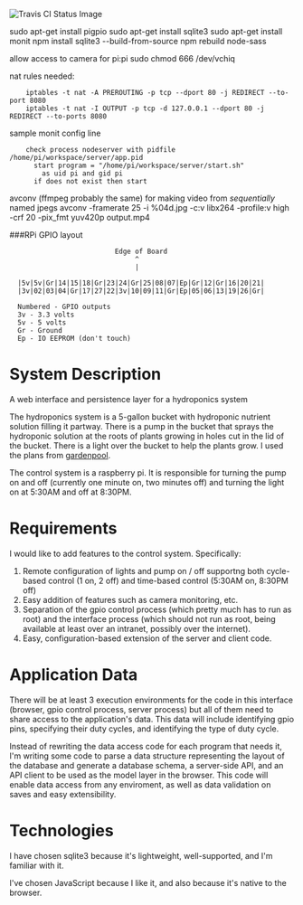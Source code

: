 ![Travis CI Status Image](https://travis-ci.org/RLuckom/bucket-brain.svg)

sudo apt-get install pigpio
sudo apt-get install sqlite3
sudo apt-get install monit
npm install sqlite3 --build-from-source
npm rebuild node-sass

allow access to camera for pi:pi
sudo chmod 666 /dev/vchiq

nat rules needed:

        iptables -t nat -A PREROUTING -p tcp --dport 80 -j REDIRECT --to-port 8080
        iptables -t nat -I OUTPUT -p tcp -d 127.0.0.1 --dport 80 -j REDIRECT --to-ports 8080

sample monit config line

        check process nodeserver with pidfile /home/pi/workspace/server/app.pid
          start program = "/home/pi/workspace/server/start.sh"
            as uid pi and gid pi
          if does not exist then start

avconv (ffmpeg probably the same) for making video from *sequentially* named jpegs
avconv -framerate 25 -i %04d.jpg -c:v libx264 -profile:v high -crf 20 -pix_fmt yuv420p output.mp4

###RPi GPIO layout

                              Edge of Board
                                   ^
                                   |
      
      |5v|5v|Gr|14|15|18|Gr|23|24|Gr|25|08|07|Ep|Gr|12|Gr|16|20|21|
      |3v|02|03|04|Gr|17|27|22|3v|10|09|11|Gr|Ep|05|06|13|19|26|Gr|
      
      Numbered - GPIO outputs
      3v - 3.3 volts
      5v - 5 volts
      Gr - Ground
      Ep - IO EEPROM (don't touch)

System Description
==================

A web interface and persistence layer for a hydroponics system

The hydroponics system is a 5-gallon bucket with hydroponic nutrient solution filling it partway. There is
a pump in the bucket that sprays the hydroponic solution at the roots of plants growing in holes cut in the
lid of the bucket. There is a light over the bucket to help the plants grow. I used the plans from 
[gardenpool](https://gardenpool.org/online-classes/how-to-make-a-simple-5-gallon-bucket-aeroponics-system).

The control system is a raspberry pi. It is responsible for turning the pump on and off (currently one minute on,
two minutes off) and turning the light on at 5:30AM and off at 8:30PM. 


Requirements
============

I would like to add features to the control system. Specifically:

  1. Remote configuration of lights and pump on / off supportng both cycle-based control (1 on, 2 off) and time-based
     control (5:30AM on, 8:30PM off)
  2. Easy addition of features such as camera monitoring, etc.
  3. Separation of the gpio control process (which pretty much has to run as root) and the interface process
     (which should not run as root, being available at least over an intranet, possibly over the internet).
  4. Easy, configuration-based extension of the server and client code.


Application Data
================

There will be at least 3 execution environments for the code in this interface (browser, gpio control process,
server process) but all of them need to share access to the application's data. This data will include identifying
gpio pins, specifying their duty cycles, and identifying the type of duty cycle. 

Instead of rewriting the data access code for each program that needs it, I'm writing some code to parse a data
structure representing the layout of the database and generate a database schema, a server-side API, and an API
client to be used as the model layer in the browser. This code will enable data access from any enviroment, as well
as data validation on saves and easy extensibility.


Technologies
============

I have chosen sqlite3 because it's lightweight, well-supported, and I'm familiar with it.

I've chosen JavaScript because I like it, and also because it's native to the browser.
